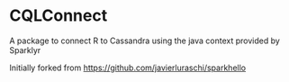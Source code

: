 # CQLConnect
A package to connect R to Cassandra using the java context provided by Sparklyr

Initially forked from https://github.com/javierluraschi/sparkhello
